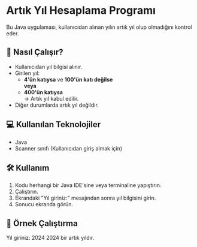 # Artık Yıl Hesaplama Programı

Bu Java uygulaması, kullanıcıdan alınan yılın artık yıl olup olmadığını kontrol eder.

## 📝 Nasıl Çalışır?
- Kullanıcıdan yıl bilgisi alınır.
- Girilen yıl:
  - **4'ün katıysa** ve **100'ün katı değilse**  
  **veya**
  - **400'ün katıysa**  
  → Artık yıl kabul edilir.
- Diğer durumlarda artık yıl değildir.

## 💻 Kullanılan Teknolojiler
- Java
- Scanner sınıfı (Kullanıcıdan giriş almak için)

## 🛠️ Kullanım
1. Kodu herhangi bir Java IDE'sine veya terminaline yapıştırın.
2. Çalıştırın.
3. Ekrandaki "Yıl giriniz:" mesajından sonra yıl bilgisini girin.
4. Sonucu ekranda görün.

## 🎯 Örnek Çalıştırma
Yıl giriniz: 2024
2024 bir artık yıldır.
